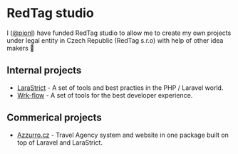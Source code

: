 # RedTag studio

I ([@pionl](https://github.com/pionl)) have funded RedTag studio to allow me to create my own projects under legal entity in Czech Republic (RedTag s.r.o) with help of other idea makers 🚀

## Internal projects

- [LaraStrict](https://larastrict.com) - A set of tools and best practies in the PHP / Laravel world.
- [Wrk-flow](https://wrk-flow.com) - A set of tools for the best developer experience.

## Commerical projects

- [Azzurro.cz](https://azzurro.cz) - Travel Agency system and website in one package built on top of Laravel and LaraStrict.
